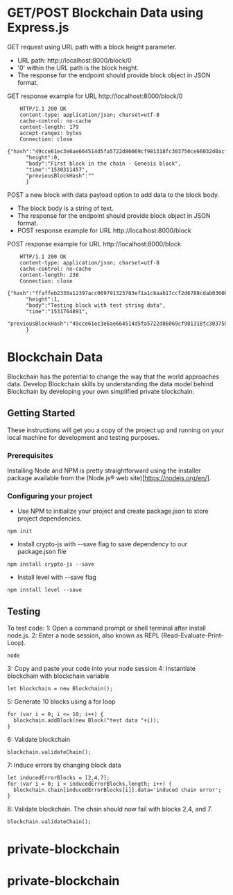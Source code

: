 # GET/POST Blockchain Data using Express.js


GET request using URL path with a block height parameter.
   - URL path: http://localhost:8000/block/0
   - '0' within the URL path is the block height.
   - The response for the endpoint should provide block object in JSON format.

   GET response example for URL http://localhost:8000/block/0

        HTTP/1.1 200 OK
        content-type: application/json; charset=utf-8
        cache-control: no-cache
        content-length: 179
        accept-ranges: bytes
        Connection: close
          {"hash":"49cce61ec3e6ae664514d5fa5722d86069cf981318fc303750ce66032d0acff3",
          "height":0,
          "body":"First block in the chain - Genesis block",
          "time":"1530311457",
          "previousBlockHash":""
          }

POST a new block with data payload option to add data to the block body.
   - The block body is a string of text.
   - The response for the endpoint should provide block object in JSON format.
   - POST response example for URL http://localhost:8000/block

   POST response example for URL http://localhost:8000/block

        HTTP/1.1 200 OK
        content-type: application/json; charset=utf-8
        cache-control: no-cache
        content-length: 238
        Connection: close
          {"hash":"ffaffeb2330a12397acc069791323783ef1a1c8aab17ccf2d6788cdab0360b90",
          "height":1,
          "body":"Testing block with test string data",
          "time":"1531764891",
          "previousBlockHash":"49cce61ec3e6ae664514d5fa5722d86069cf981318fc303750ce66032d0acff3"
          }



# Blockchain Data

Blockchain has the potential to change the way that the world approaches data. Develop Blockchain skills by understanding the data model behind Blockchain by developing your own simplified private blockchain.

## Getting Started

These instructions will get you a copy of the project up and running on your local machine for development and testing purposes.

### Prerequisites

Installing Node and NPM is pretty straightforward using the installer package available from the (Node.js® web site)[https://nodejs.org/en/].

### Configuring your project

- Use NPM to initialize your project and create package.json to store project dependencies.
```
npm init
```
- Install crypto-js with --save flag to save dependency to our package.json file
```
npm install crypto-js --save
```
- Install level with --save flag
```
npm install level --save
```

## Testing

To test code:
1: Open a command prompt or shell terminal after install node.js.
2: Enter a node session, also known as REPL (Read-Evaluate-Print-Loop).
```
node
```
3: Copy and paste your code into your node session
4: Instantiate blockchain with blockchain variable
```
let blockchain = new Blockchain();
```
5: Generate 10 blocks using a for loop
```
for (var i = 0; i <= 10; i++) {
  blockchain.addBlock(new Block("test data "+i));
}
```
6: Validate blockchain
```
blockchain.validateChain();
```
7: Induce errors by changing block data
```
let inducedErrorBlocks = [2,4,7];
for (var i = 0; i < inducedErrorBlocks.length; i++) {
  blockchain.chain[inducedErrorBlocks[i]].data='induced chain error';
}
```
8: Validate blockchain. The chain should now fail with blocks 2,4, and 7.
```
blockchain.validateChain();
```
# private-blockchain
# private-blockchain
